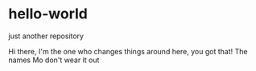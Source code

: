 # hello-world
just another repository

Hi there, I'm the one who changes things around here, you got that!
The names Mo don't wear it out
